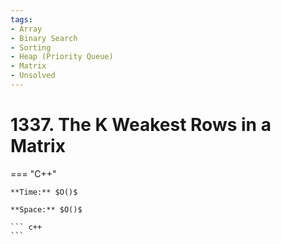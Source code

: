 ```yaml
---
tags:
- Array
- Binary Search
- Sorting
- Heap (Priority Queue)
- Matrix
- Unsolved
---
```



# 1337. The K Weakest Rows in a Matrix

=== "C++"

    **Time:** $O()$

    **Space:** $O()$

    ``` c++
    ```
